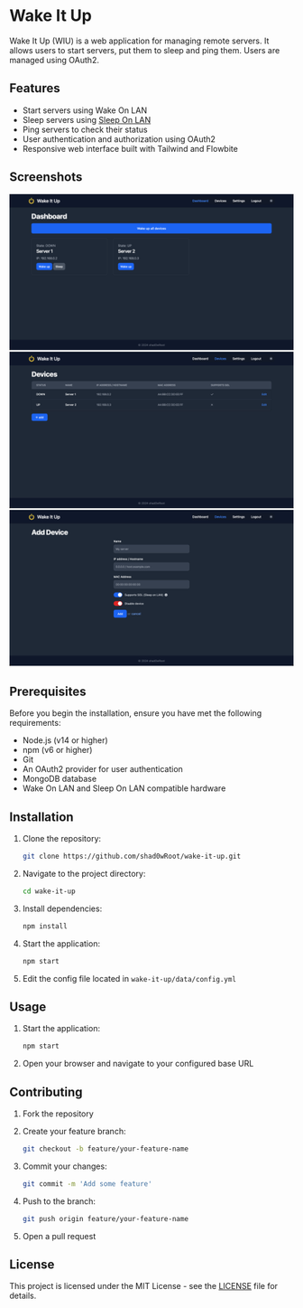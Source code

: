 # Wake It Up

Wake It Up (WIU) is a web application for managing remote servers. It allows users to start servers, put them to sleep and ping them. Users are managed using OAuth2.

## Features

- Start servers using Wake On LAN
- Sleep servers using [Sleep On LAN](https://github.com/SR-G/sleep-on-lan)
- Ping servers to check their status
- User authentication and authorization using OAuth2
- Responsive web interface built with Tailwind and Flowbite

## Screenshots

![Screenshot of WIU Dashboard](screenshot1.png)
![Screenshot of WIU Devices page](screenshot2.png)
![Screenshot of WIU Device Add page](screenshot3.png)

## Prerequisites

Before you begin the installation, ensure you have met the following requirements:

- Node.js (v14 or higher)
- npm (v6 or higher)
- Git
- An OAuth2 provider for user authentication
- MongoDB database
- Wake On LAN and Sleep On LAN compatible hardware

## Installation

1. Clone the repository:

     ```sh
     git clone https://github.com/shad0wRoot/wake-it-up.git
     ```

2. Navigate to the project directory:

    ```sh
    cd wake-it-up
    ```

3. Install dependencies:

    ```sh
    npm install
    ```

4. Start the application:

    ```sh
    npm start
    ```

5. Edit the config file located in
`wake-it-up/data/config.yml`

## Usage

1. Start the application:

    ```sh
    npm start
    ```

2. Open your browser and navigate to your configured base URL

## Contributing

1. Fork the repository
2. Create your feature branch:

    ```sh
    git checkout -b feature/your-feature-name
    ```

3. Commit your changes:

    ```sh
    git commit -m 'Add some feature'
    ```

4. Push to the branch:

    ```sh
    git push origin feature/your-feature-name
    ```

5. Open a pull request

## License

This project is licensed under the MIT License - see the [LICENSE](LICENSE) file for details.
